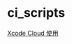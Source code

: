 # ci_scripts

[Xcode Cloud 使用](https://developer.apple.com/documentation/xcode/writing-custom-build-scripts)
